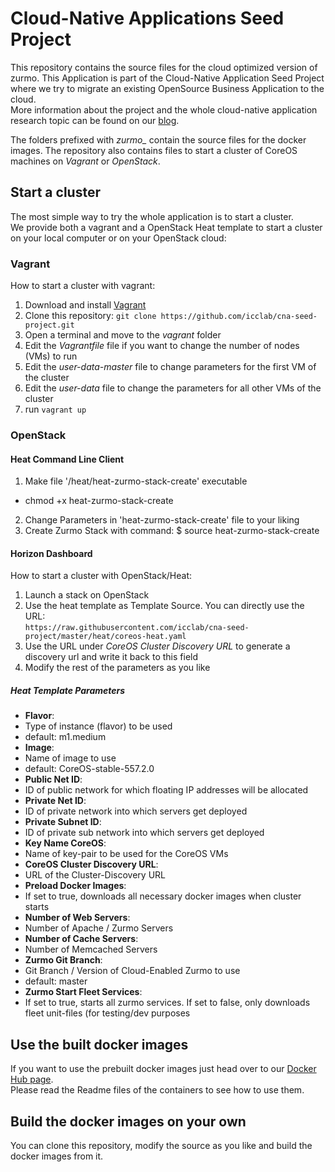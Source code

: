 # Cloud-Native Applications Seed Project
 
This repository contains the source files for the cloud optimized version of zurmo. This Application is part of the Cloud-Native Application Seed Project where we try to migrate an existing OpenSource Business Application to the cloud.  
More information about the project and the whole cloud-native application research topic can be found on our [blog](http://blog.zhaw.ch/icclab/category/research-approach/themes/cloud-native-applications/).
 
The folders prefixed with *zurmo_* contain the source files for the docker images. The repository also contains files to start a cluster of CoreOS machines on *Vagrant* or *OpenStack*.
 
## Start a cluster
 
The most simple way to try the whole application is to start a cluster.  
We provide both a vagrant and a OpenStack Heat template to start a cluster on your local computer or on your OpenStack cloud:
 
### Vagrant
 
How to start a cluster with vagrant:

 1. Download and install [Vagrant](https://www.vagrantup.com/downloads.html)
 2. Clone this repository: `git clone https://github.com/icclab/cna-seed-project.git`
 3. Open a terminal and move to the *vagrant* folder
 4. Edit the *Vagrantfile* file if you want to change the number of nodes (VMs) to run
 5. Edit the *user-data-master* file to change parameters for the first VM of the cluster
 6. Edit the *user-data* file to change the parameters for all other VMs of the cluster
 7. run `vagrant up`
 
### OpenStack
#### Heat Command Line Client
 1. Make file '/heat/heat-zurmo-stack-create' executable
  * chmod +x heat-zurmo-stack-create
 2. Change Parameters in 'heat-zurmo-stack-create' file to your liking
 3. Create Zurmo Stack with command: $ source heat-zurmo-stack-create <stack-name>
  
#### Horizon Dashboard
How to start a cluster with OpenStack/Heat:

 1. Launch a stack on OpenStack
 2. Use the heat template as Template Source. You can directly use the URL:   
 `https://raw.githubusercontent.com/icclab/cna-seed-project/master/heat/coreos-heat.yaml`
 3. Use the URL under *CoreOS Cluster Discovery URL* to generate a discovery url and write it back to this field
 4. Modify the rest of the parameters as you like
 
##### Heat Template Parameters
- **Flavor**:
 - Type of instance (flavor) to be used
 - default: m1.medium
- **Image**: 
 - Name of image to use
 - default: CoreOS-stable-557.2.0
- **Public Net ID**:
 - ID of public network for which floating IP addresses will be allocated
- **Private Net ID**:
 - ID of private network into which servers get deployed
- **Private Subnet ID**:
 - ID of private sub network into which servers get deployed
- **Key Name CoreOS**:
 - Name of key-pair to be used for the CoreOS VMs
- **CoreOS Cluster Discovery URL**:
 - URL of the Cluster-Discovery URL
- **Preload Docker Images**:
 - If set to true, downloads all necessary docker images when cluster starts
- **Number of Web Servers**:
 - Number of Apache / Zurmo Servers
- **Number of Cache Servers**:
 - Number of Memcached Servers
- **Zurmo Git Branch**:
 - Git Branch / Version of Cloud-Enabled Zurmo to use
 - default: master
- **Zurmo Start Fleet Services**:
 - If set to true, starts all zurmo services. If set to false, only downloads fleet unit-files (for testing/dev purposes

## Use the built docker images

If you want to use the prebuilt docker images just head over to our [Docker Hub page](https://registry.hub.docker.com/repos/icclabcna/).  
Please read the Readme files of the containers to see how to use them.

## Build the docker images on your own
You can clone this repository, modify the source as you like and build the docker images from it.
